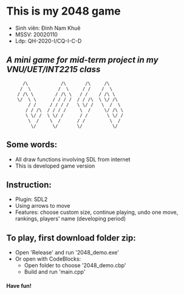 # This is my 2048 game

- Sinh viên: Đinh Nam Khuê
- MSSV: 20020110
- Lớp: QH-2020-I/CQ-I-C-D

## <i>A mini game for mid-term project in my VNU/UET/INT2215 class</i>

          /\            /\       /\     /\
         /  \          /  \     / /    /  \
        / /\ \        / /\ \   / /    / /\ \
        \/  \ \      / / / /  / / /\  \ \/ /\
            / /     / / / /   \ \/ /   \  /  \
           / / /\  / / / /     \  /     \/ /\ \
           \ \/ /  \ \/ /      / /       \ \/ /
            \  /    \  /      / /         \  /
             \/      \/       \/           \/

## Some words:

- All draw functions involving SDL from internet
- This is developed game version

## Instruction:

- Plugin: SDL2
- Using arrows to move
- Features: choose custom size, continue playing, undo one move, rankings, players' name (developing period)

## To play, first download folder zip:

- Open 'Release' and run '2048_demo.exe'
- Or open with CodeBlocks:
  - Open folder to choose '2048_demo.cbp'
  - Build and run 'main.cpp'

#### Have fun!

